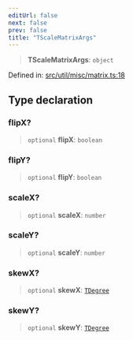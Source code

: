 ```yaml
---
editUrl: false
next: false
prev: false
title: "TScaleMatrixArgs"
---
```


> **TScaleMatrixArgs**: `object`

Defined in: [src/util/misc/matrix.ts:18](https://github.com/fabricjs/fabric.js/blob/8748628df7e9de00ba77413bfc3ad9e9fe9d4f30/src/util/misc/matrix.ts#L18)

## Type declaration

### flipX?

> `optional` **flipX**: `boolean`

### flipY?

> `optional` **flipY**: `boolean`

### scaleX?

> `optional` **scaleX**: `number`

### scaleY?

> `optional` **scaleY**: `number`

### skewX?

> `optional` **skewX**: [`TDegree`](/api/type-aliases/tdegree/)

### skewY?

> `optional` **skewY**: [`TDegree`](/api/type-aliases/tdegree/)
